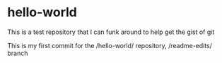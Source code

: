 # hello-world
This is a test repository that I can funk around to help get the gist of git

This is my first commit for the /hello-world/ repository, /readme-edits/ branch
